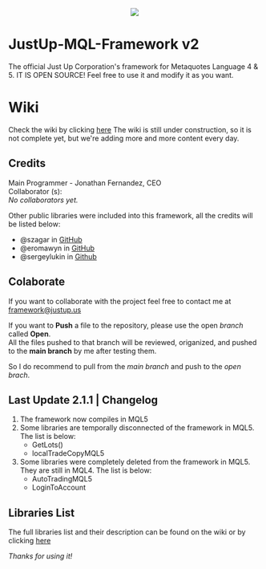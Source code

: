 <body>
    <p align="center"><a href="https://www.notion.so/just-up/Just-Up-MQL-Framework-5aceaad2812c4e6a94751f92fb9c9c54" target="_blank">
        <img src="https://s3.us-west-2.amazonaws.com/secure.notion-static.com/a405bc87-58fc-471b-8a07-f1ad1fb1fb52/Aadir_un_poco_de_texto.png?X-Amz-Algorithm=AWS4-HMAC-SHA256&X-Amz-Content-Sha256=UNSIGNED-PAYLOAD&X-Amz-Credential=AKIAT73L2G45EIPT3X45%2F20221211%2Fus-west-2%2Fs3%2Faws4_request&X-Amz-Date=20221211T182935Z&X-Amz-Expires=86400&X-Amz-Signature=6f9a25b5edace6250eeaa4d9de75b7abe55a2caa87cfadff9cd2b1c2da32d348&X-Amz-SignedHeaders=host&response-content-disposition=filename%3D%22A%25C3%25B1adir%2520un%2520poco%2520de%2520texto.png%22&x-id=GetObject">
    </a></p>


# JustUp-MQL-Framework v2
The official Just Up Corporation's framework for Metaquotes Language 4 &amp; 5.
IT IS OPEN SOURCE! Feel free to use it and modify it as you want.

# Wiki
Check the wiki by clicking [here](https://www.notion.so/just-up/Just-Up-MQL-Framework-5aceaad2812c4e6a94751f92fb9c9c54)
The wiki is still under construction, so it is not complete yet, but we're adding more and more content every day.

## Credits <br>
Main Programmer - Jonathan Fernandez, CEO <br>
Collaborator (s): <br>
_No collaborators yet._ <br>

Other public libraries were included into this framework, all the credits will be listed below: <br>
- @szagar in [GitHub](https://github.com/szagar) <br>
- @eromawyn in [GitHub](https://github.com/eromawyn) <br>
- @sergeylukin in [Github](https://github.com/sergeylukin)

## Colaborate <br>
If you want to collaborate with the project feel free to contact me at  <br>
framework@justup.us <br>

If you want to **Push** a file to the repository, please use the open *branch* called **Open**. <br>
All the files pushed to that branch will be reviewed, origanized, and pushed to the **main branch** by me after testing them. <br>

So I do recommend to pull from the *main branch* and push to the *open brach*. <br>

## Last Update 2.1.1 | Changelog <br>
1. The framework now compiles in MQL5
2. Some libraries are temporally disconnected of the framework in MQL5. The list is below:
    - GetLots()
    - localTradeCopyMQL5
3. Some libraries were completely deleted from the framework in MQL5. They are still in MQL4. The list is below:
    - AutoTradingMQL5
    - LoginToAccount


## Libraries List
The full libraries list and their description can be found on the wiki or by clicking [here](https://just-up.notion.site/Libraries-List-708dd230413a483b8bff0cfec386546e)

_Thanks for using it!_
